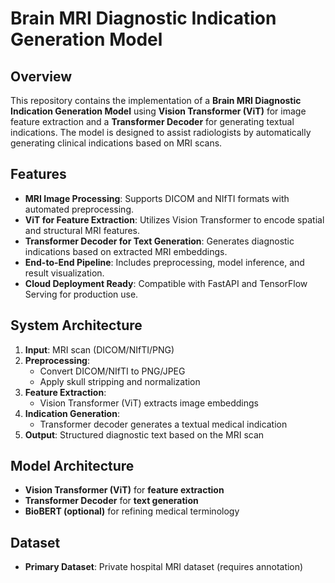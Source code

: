 # Brain MRI Diagnostic Indication Generation Model

## Overview
This repository contains the implementation of a **Brain MRI Diagnostic Indication Generation Model** using **Vision Transformer (ViT)** for image feature extraction and a **Transformer Decoder** for generating textual indications. The model is designed to assist radiologists by automatically generating clinical indications based on MRI scans.

## Features
- **MRI Image Processing**: Supports DICOM and NIfTI formats with automated preprocessing.
- **ViT for Feature Extraction**: Utilizes Vision Transformer to encode spatial and structural MRI features.
- **Transformer Decoder for Text Generation**: Generates diagnostic indications based on extracted MRI embeddings.
- **End-to-End Pipeline**: Includes preprocessing, model inference, and result visualization.
- **Cloud Deployment Ready**: Compatible with FastAPI and TensorFlow Serving for production use.

## System Architecture
1. **Input**: MRI scan (DICOM/NIfTI/PNG)
2. **Preprocessing**:
   - Convert DICOM/NIfTI to PNG/JPEG
   - Apply skull stripping and normalization
3. **Feature Extraction**:
   - Vision Transformer (ViT) extracts image embeddings
4. **Indication Generation**:
   - Transformer decoder generates a textual medical indication
5. **Output**: Structured diagnostic text based on the MRI scan

## Model Architecture
- **Vision Transformer (ViT)** for **feature extraction**
- **Transformer Decoder** for **text generation**
- **BioBERT (optional)** for refining medical terminology

## Dataset
- **Primary Dataset**: Private hospital MRI dataset (requires annotation)
